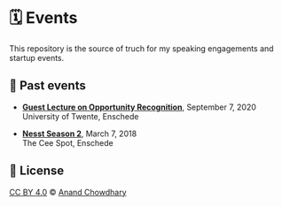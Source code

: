 # 🗓 Events

This repository is the source of truch for my speaking engagements and startup events.

<!--events-->

## 📜 Past events

- [**Guest Lecture on Opportunity Recognition**](./events/2020/ut-opportunity-recognition.md), September 7, 2020  
  University of Twente, Enschede

- [**Nesst Season 2**](./events/2018/nesst-season-2.md), March 7, 2018  
  The Cee Spot, Enschede
<!--/events-->

## 📄 License

[CC BY 4.0](./LICENSE) © [Anand Chowdhary](https://anandchowdhary.com)
